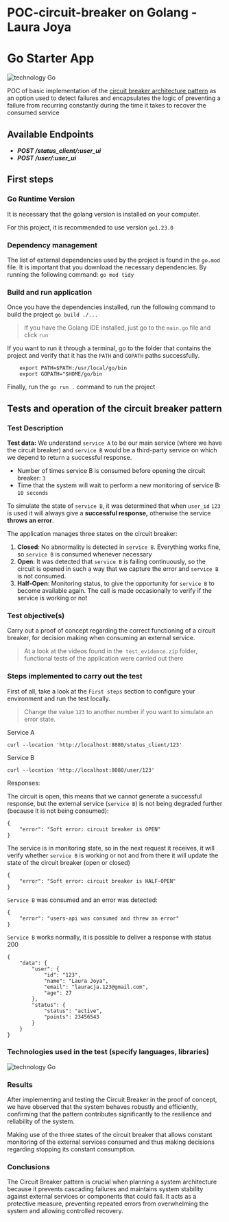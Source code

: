 # POC-circuit-breaker on Golang - Laura Joya

# Go Starter App

![technology Go](https://img.shields.io/badge/technology-go-blue.svg)

POC of basic implementation of the [circuit breaker architecture pattern](https://apiumhub.com/es/tech-blog-barcelona/patron-circuit-breaker/) as an option used to detect failures and encapsulates the logic of preventing a failure from recurring constantly during the time it takes to recover the consumed service

## Available Endpoints

* **_POST /status_client/:user_ui_**
* **_POST /user/:user_ui_**

## First steps

### Go Runtime Version

It is necessary that the golang version is installed on your computer.

For this project, it is recommended to use version `go1.23.0`

### Dependency management

The list of external dependencies used by the project is found in the `go.mod` file. 
It is important that you download the necessary dependencies. By running the following command: `go mod tidy`

### Build and run application

Once you have the dependencies installed, run the following command to build the project `go build ./...`

> If you have the Golang IDE installed, just go to the `main.go` file and click `run`


If you want to run it through a terminal, go to the folder that contains the project and verify that it has the `PATH` and `GOPATH` paths successfully.

```
    export PATH=$PATH:/usr/local/go/bin
    export GOPATH="$HOME/go/bin
```

Finally, run the `go run .` command to run the project

## Tests and operation of the circuit breaker pattern

### Test Description

**Test data:**
We understand `service A` to be our main service (where we have the circuit breaker) and `service B` would be a third-party service on which we depend to return a successful response.

- Number of times service B is consumed before opening the circuit breaker: `3`
- Time that the system will wait to perform a new monitoring of service B: `10 seconds`


To simulate the state of `service B`, it was determined that when `user_id` `123` is used it will always give a **successful response,** otherwise the service **throws an error**.

The application manages three states on the circuit breaker:
1. **Closed**: No abnormality is detected in `service B`. Everything works fine, so `service B` is consumed whenever necessary
2. **Open**: It was detected that `service B` is failing continuously, so the circuit is opened in such a way that we capture the error and `service B` is not consumed.
3. **Half-Open**: Monitoring status, to give the opportunity for `service B` to become available again. The call is made occasionally to verify if the service is working or not

### Test objective(s)
Carry out a proof of concept regarding the correct functioning of a circuit breaker, for decision making when consuming an external service.

> At a look at the videos found in the` test_evidence.zip` folder, functional tests of the application were carried out there

### Steps implemented to carry out the test
First of all, take a look at the `First steps` section to configure your environment and run the test locally.

> Change the value `123` to another number if you want to simulate an error state.

Service A

```
curl --location 'http://localhost:8080/status_client/123'
```

Service B

```
curl --location 'http://localhost:8080/user/123'
```

Responses:

The circuit is open, this means that we cannot generate a successful response, but the external service (`service B`) is not being degraded further (because it is not being consumed):
```
{
    "error": "Soft error: circuit breaker is OPEN"
}
```

The service is in monitoring state, so in the next request it receives, it will verify whether `service B` is working or not and from there it will update the state of the circuit breaker (open or closed)
```
{
    "error": "Soft error: circuit breaker is HALF-OPEN"
}

```
`Service B` was consumed and an error was detected:

```
{
    "error": "users-api was consumed and threw an error"
}
```

`Service B` works normally, it is possible to deliver a response with status 200
```
{
    "data": {
        "user": {
            "id": "123",
            "name": "Laura Joya",
            "email": "lauracja.123@gmail.com",
            "age": 27
        },
        "status": {
            "status": "active",
            "points": 23456543
        }
    }
}
```
### Technologies used in the test (specify languages, libraries)

![technology Go](https://img.shields.io/badge/technology-go-blue.svg)

### Results

After implementing and testing the Circuit Breaker in the proof of concept, we have observed that the system behaves robustly and efficiently, confirming that the pattern contributes significantly to the resilience and reliability of the system.

Making use of the three states of the circuit breaker that allows constant monitoring of the external services consumed and thus making decisions regarding stopping its constant consumption.

### Conclusions
The Circuit Breaker pattern is crucial when planning a system architecture because it prevents cascading failures and maintains system stability against external services or components that could fail. It acts as a protective measure, preventing repeated errors from overwhelming the system and allowing controlled recovery.